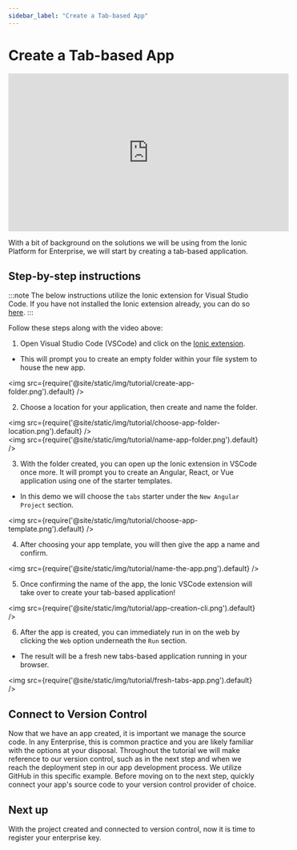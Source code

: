 ```yaml
---
sidebar_label: "Create a Tab-based App"
---
```


# Create a Tab-based App

<!-- <iframe
  src="https://www.loom.com/embed/2c4a6b6e689649df8e91196ad261a0bc"
  frameborder="0"
  allowfullscreen
  width="560"
  height="315"
></iframe> -->

<iframe
  src="https://www.loom.com/embed/20911e317aa04e368acd6b63679957d0"
  frameborder="0"
  allowfullscreen
  width="560"
  height="315"
></iframe>

With a bit of background on the solutions we will be using from the Ionic Platform for Enterprise, we will start by creating a tab-based application.

## Step-by-step instructions

:::note
The below instructions utilize the Ionic extension for Visual Studio Code. If you have not installed the Ionic extension already, you can do so [here](https://marketplace.visualstudio.com/items?itemName=ionic.ionic).
:::

Follow these steps along with the video above:

1. Open Visual Studio Code (VSCode) and click on the [Ionic extension](https://marketplace.visualstudio.com/items?itemName=ionic.ionic).

- This will prompt you to create an empty folder within your file system to house the new app.

<img src={require('@site/static/img/tutorial/create-app-folder.png').default} />

2. Choose a location for your application, then create and name the folder.

<img src={require('@site/static/img/tutorial/choose-app-folder-location.png').default} />
<br />
<img src={require('@site/static/img/tutorial/name-app-folder.png').default} />

3. With the folder created, you can open up the Ionic extension in VSCode once more. It will prompt you to create an Angular, React, or Vue application using one of the starter templates.

- In this demo we will choose the `tabs` starter under the `New Angular Project` section.

<img src={require('@site/static/img/tutorial/choose-app-template.png').default} />

4. After choosing your app template, you will then give the app a name and confirm.

<img src={require('@site/static/img/tutorial/name-the-app.png').default} />

5. Once confirming the name of the app, the Ionic VSCode extension will take over to create your tab-based application!

<img src={require('@site/static/img/tutorial/app-creation-cli.png').default} />

6. After the app is created, you can immediately run in on the web by clicking the `Web` option underneath the `Run` section.

- The result will be a fresh new tabs-based application running in your browser.

<img src={require('@site/static/img/tutorial/fresh-tabs-app.png').default} />

## Connect to Version Control

Now that we have an app created, it is important we manage the source code. In any Enterprise, this is common practice and you are likely familiar with the options at your disposal. Throughout the tutorial we will make reference to our version control, such as in the next step and when we reach the deployment step in our app development process. We utilize GitHub in this specific example. Before moving on to the next step, quickly connect your app's source code to your version control provider of choice.

## Next up

With the project created and connected to version control, now it is time to register your enterprise key.
